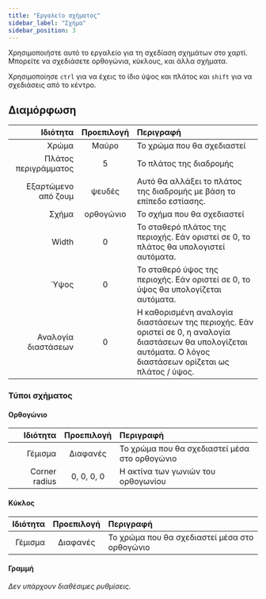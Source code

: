 ```yaml
---
title: "Εργαλείο σχήματος"
sidebar_label: "Σχήμα"
sidebar_position: 3
---
```



Χρησιμοποιήστε αυτό το εργαλείο για τη σχεδίαση σχημάτων στο χαρτί. Μπορείτε να σχεδιάσετε ορθογώνια, κύκλους, και άλλα σχήματα.

Χρησιμοποίησε `ctrl` για να έχεις το ίδιο ύψος και πλάτος και `shift` για να σχεδιάσεις από το κέντρο.

## Διαμόρφωση

|             Ιδιότητα | Προεπιλογή | Περιγραφή                                                                                                                                                       |
| --------------------:|:----------:|:--------------------------------------------------------------------------------------------------------------------------------------------------------------- |
|                Χρώμα |   Μαύρο    | Το χρώμα που θα σχεδιαστεί                                                                                                                                      |
| Πλάτος περιγράμματος |     5      | Το πλάτος της διαδρομής                                                                                                                                         |
|  Εξαρτώμενο από ζουμ |   ψευδές   | Αυτό θα αλλάξει το πλάτος της διαδρομής με βάση το επίπεδο εστίασης.                                                                                            |
|                Σχήμα | ορθογώνιο  | Το σχήμα που θα σχεδιαστεί                                                                                                                                      |
|                Width |     0      | Το σταθερό πλάτος της περιοχής. Εάν οριστεί σε 0, το πλάτος θα υπολογιστεί αυτόματα.                                                                            |
|                 Ύψος |     0      | Το σταθερό ύψος της περιοχής. Εάν οριστεί σε 0, το ύψος θα υπολογίζεται αυτόματα.                                                                               |
|  Αναλογία διαστάσεων |     0      | Η καθορισμένη αναλογία διαστάσεων της περιοχής. Εάν οριστεί σε 0, η αναλογία διαστάσεων θα υπολογίζεται αυτόματα. Ο λόγος διαστάσεων ορίζεται ως πλάτος / ύψος. |

### Τύποι σχήματος

#### Ορθογώνιο

|      Ιδιότητα | Προεπιλογή | Περιγραφή                                     |
| -------------:|:----------:|:--------------------------------------------- |
|       Γέμισμα |  Διαφανές  | Το χρώμα που θα σχεδιαστεί μέσα στο ορθογώνιο |
| Corner radius | 0, 0, 0, 0 | Η ακτίνα των γωνιών του ορθογωνίου            |

#### Κύκλος

| Ιδιότητα | Προεπιλογή | Περιγραφή                                     |
| --------:|:----------:|:--------------------------------------------- |
|  Γέμισμα |  Διαφανές  | Το χρώμα που θα σχεδιαστεί μέσα στο ορθογώνιο |

#### Γραμμή

*Δεν υπάρχουν διαθέσιμες ρυθμίσεις.*
